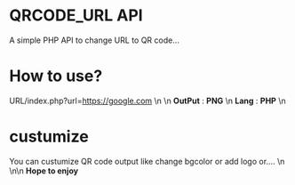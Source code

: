 # QRCODE_URL API
A simple PHP API to change URL to QR code...

# How to use?
URL/index.php?url=https://google.com \n
\n
**OutPut** : __PNG__ \n
**Lang** : __PHP__ \n
# custumize
You can custumize QR code output like change bgcolor or add logo or.... \n
\n\n
**Hope to enjoy** 
